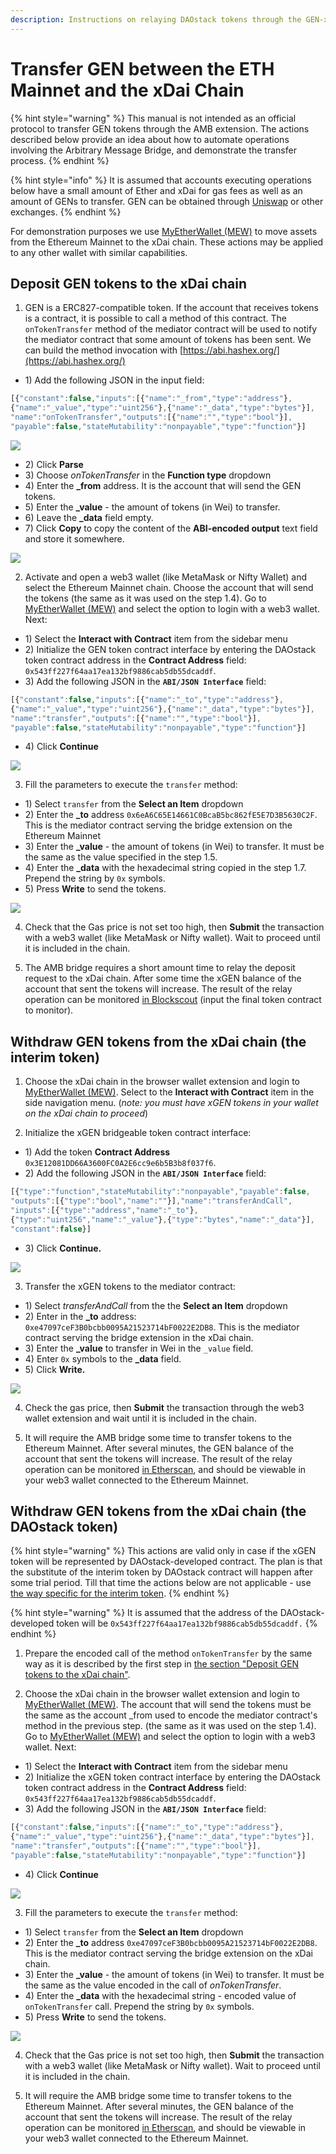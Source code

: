 ```yaml
---
description: Instructions on relaying DAOstack tokens through the GEN-xGEN bridge extension
---
```


# Transfer GEN between the ETH Mainnet and the xDai Chain

{% hint style="warning" %}
This manual is not intended as an official protocol to transfer GEN tokens through the AMB extension. The actions described below provide an idea about how to automate operations involving the Arbitrary Message Bridge, and demonstrate the transfer process.
{% endhint %}

{% hint style="info" %}
It is assumed that accounts executing operations below have a small amount of Ether and xDai for gas fees as well as an amount of GENs to transfer. GEN can be obtained through [Uniswap](https://uniswap.exchange/) or other exchanges.
{% endhint %}

For demonstration purposes we use [MyEtherWallet \(MEW\)](https://www.myetherwallet.com/access-my-wallet)  to move assets from the Ethereum Mainnet to the xDai chain. These actions may be applied to any other wallet with similar capabilities.

## Deposit GEN tokens to the xDai chain

1. GEN is a ERC827-compatible token. If the account that receives tokens is a contract, it is possible to call a method of this contract. The `onTokenTransfer` method of the mediator contract will be used to notify the mediator contract that some amount of tokens has been sent. We can build the method invocation with [https://abi.hashex.org/](https://abi.hashex.org/) 

* 1\) Add the following JSON in the input field:

```javascript
[{"constant":false,"inputs":[{"name":"_from","type":"address"},
{"name":"_value","type":"uint256"},{"name":"_data","type":"bytes"}],
"name":"onTokenTransfer","outputs":[{"name":"","type":"bool"}],
"payable":false,"stateMutability":"nonpayable","type":"function"}]
```

![](../../.gitbook/assets/image%20%282%29.png)

* 2\) Click **Parse**
* 3\) Choose _onTokenTransfer_ in the **Function type** dropdown
* 4\) Enter the **\_from** address. It is the account that will send the GEN tokens.
* 5\) Enter the **\_value** - the amount of tokens \(in Wei\) to transfer.
* 6\) Leave the **\_data** field empty.
* 7\) Click **Copy** to copy the content of the **ABI-encoded output** text field and store it somewhere.

![](../../.gitbook/assets/image%20%289%29.png)

2. Activate and open a web3 wallet \(like MetaMask or Nifty Wallet\) and select the Ethereum Mainnet chain. Choose the account that will send the tokens \(the same as it was used on the step 1.4\). Go to [MyEtherWallet \(MEW\)](https://www.myetherwallet.com/access-my-wallet) and select the option to login with a web3 wallet. Next:

* 1\) Select the **Interact with Contract** item from the sidebar menu
* 2\) Initialize the GEN token contract interface by entering the DAOstack token contract address in the **Contract Address** field: `0x543ff227f64aa17ea132bf9886cab5db55dcaddf`.
* 3\) Add the following JSON in the **`ABI/JSON Interface`** field:

```javascript
[{"constant":false,"inputs":[{"name":"_to","type":"address"},
{"name":"_value","type":"uint256"},{"name":"_data","type":"bytes"}],
"name":"transfer","outputs":[{"name":"","type":"bool"}],
"payable":false,"stateMutability":"nonpayable","type":"function"}]
```

* 4\) Click **Continue**

![](../../.gitbook/assets/image%20%2821%29.png)

3. Fill the parameters to execute the `transfer` method:

* 1\) Select `transfer` from the **Select an Item** dropdown
* 2\) Enter the **\_to** address `0x6eA6C65E14661C0BcaB5bc862fE5E7D3B5630C2F`. This is the mediator contract serving the bridge extension on the Ethereum Mainnet
* 3\) Enter the **\_value** - the amount of tokens \(in Wei\) to transfer. It must be the same as the value specified in the step 1.5.
* 4\) Enter the **\_data** with the hexadecimal string copied in the step 1.7. Prepend the string by `0x` symbols.
* 5\) Press **Write** to send the tokens.

![](../../.gitbook/assets/image%20%2826%29.png)

4. Check that the Gas price is not set too high, then **Submit** the transaction with a web3 wallet \(like MetaMask or Nifty wallet\). Wait to proceed until it is included in the chain.

5. The AMB bridge requires a short amount time to relay the deposit request to the xDai chain. After some time the xGEN balance of the account that sent the tokens will increase. The result of the relay operation can be monitored [in Blockscout](https://blockscout.com/poa/xdai/tokens/0x3e12081dd66a3600fc0a2e6cc9e6b5b3b8f037f6/token_transfers) \(input the final token contract to monitor\). 

## Withdraw GEN tokens from the xDai chain \(the interim token\)

1. Choose the xDai chain in the browser wallet extension and login to [MyEtherWallet \(MEW\)](https://www.myetherwallet.com/access-my-wallet). Select to the **Interact with Contract** item in the side navigation menu. \(_note: you must have xGEN tokens in your wallet on the xDai chain to proceed_\)

2. Initialize the xGEN bridgeable token contract interface:

* 1\) Add the token **Contract Address** `0x3E12081DD66A3600FC0A2E6cc9e6b5B3b8f037f6`.
* 2\) Add the following JSON in the **`ABI/JSON Interface`** field:

```javascript
[{"type":"function","stateMutability":"nonpayable","payable":false,
"outputs":[{"type":"bool","name":""}],"name":"transferAndCall",
"inputs":[{"type":"address","name":"_to"},
{"type":"uint256","name":"_value"},{"type":"bytes","name":"_data"}],
"constant":false}]
```

* 3\) Click **Continue.**

![](../../.gitbook/assets/image%20%2827%29.png)



3. Transfer the xGEN tokens to the mediator contract:

* 1\) Select _transferAndCall_ from the the **Select an Item** dropdown
* 2\) Enter in the **\_to** address: `0xe47097ceF3B0bcbb0095A21523714bF0022E2DB8`. This is the  mediator contract serving the bridge extension in the xDai chain.
* 3\) Enter the **\_value** to transfer in Wei in the `_value` field.
* 4\) Enter `0x` symbols to the **\_data** field.
* 5\) Click **Write.**

![](../../.gitbook/assets/image%20%2816%29.png)

4. Check the gas price, then **Submit** the transaction through the web3 wallet extension and wait until it is included in the chain.

5. It will require the AMB bridge some time to transfer tokens to the Ethereum Mainnet. After several minutes, the GEN balance of the account that sent the tokens will increase. The result of the relay operation can be monitored [in Etherscan](https://etherscan.io/token/0x543ff227f64aa17ea132bf9886cab5db55dcaddf?a=0x6eA6C65E14661C0BcaB5bc862fE5E7D3B5630C2F), and should be viewable in your web3 wallet connected to the Ethereum Mainnet.

## Withdraw GEN tokens from the xDai chain \(the DAOstack token\)

{% hint style="warning" %}
This actions are valid only in case if the xGEN token will be represented by DAOstack-developed contract. The plan is that the substitute of the interim token by DAOstack contract will happen after some trial period. Till that time the actions below are not applicable - use [the way specific for the interim token](https://docs.tokenbridge.net/eth-xdai-amb-bridge/gen-xgen-bridge-extension/transfer-gen-between-the-eth-mainnet-and-the-xdai-chain#withdraw-gen-tokens-from-the-xdai-chain-the-interim-token).
{% endhint %}

{% hint style="warning" %}
It is assumed that the address of the DAOstack-developed token will be `0x543ff227f64aa17ea132bf9886cab5db55dcaddf.`
{% endhint %}

1. Prepare the encoded call of the method `onTokenTransfer` by the same way as it is described by the first step in [the section "Deposit GEN tokens to the xDai chain"](https://docs.tokenbridge.net/eth-xdai-amb-bridge/gen-xgen-bridge-extension/transfer-gen-between-the-eth-mainnet-and-the-xdai-chain#deposit-gen-tokens-to-the-xdai-chain).

2. Choose the xDai chain in the browser wallet extension and login to [MyEtherWallet \(MEW\)](https://www.myetherwallet.com/access-my-wallet). The account that will send the tokens must be the same as the account \_from used to encode the mediator contract's method in the previous step. \(the same as it was used on the step 1.4\). Go to [MyEtherWallet \(MEW\)](https://www.myetherwallet.com/access-my-wallet) and select the option to login with a web3 wallet. Next:

* 1\) Select the **Interact with Contract** item from the sidebar menu
* 2\) Initialize the xGEN token contract interface by entering the DAOstack token contract address in the **Contract Address** field: `0x543ff227f64aa17ea132bf9886cab5db55dcaddf`.
* 3\) Add the following JSON in the **`ABI/JSON Interface`** field:

```javascript
[{"constant":false,"inputs":[{"name":"_to","type":"address"},
{"name":"_value","type":"uint256"},{"name":"_data","type":"bytes"}],
"name":"transfer","outputs":[{"name":"","type":"bool"}],
"payable":false,"stateMutability":"nonpayable","type":"function"}]
```

* 4\) Click **Continue**

![](../../.gitbook/assets/image%20%2830%29.png)

3. Fill the parameters to execute the `transfer` method:

* 1\) Select `transfer` from the **Select an Item** dropdown
* 2\) Enter the **\_to** address `0xe47097ceF3B0bcbb0095A21523714bF0022E2DB8`. This is the mediator contract serving the bridge extension on the xDai chain.
* 3\) Enter the **\_value** - the amount of tokens \(in Wei\) to transfer. It must be the same as the value encoded in the call of _onTokenTransfer_.
* 4\) Enter the **\_data** with the hexadecimal string - encoded value of `onTokenTransfer` call. Prepend the string by `0x` symbols.
* 5\) Press **Write** to send the tokens.

![](../../.gitbook/assets/image%20%2817%29.png)

4. Check that the Gas price is not set too high, then **Submit** the transaction with a web3 wallet \(like MetaMask or Nifty wallet\). Wait to proceed until it is included in the chain.

5.  It will require the AMB bridge some time to transfer tokens to the Ethereum Mainnet. After several minutes, the GEN balance of the account that sent the tokens will increase. The result of the relay operation can be monitored [in Etherscan](https://etherscan.io/token/0x543ff227f64aa17ea132bf9886cab5db55dcaddf?a=0x6eA6C65E14661C0BcaB5bc862fE5E7D3B5630C2F), and should be viewable in your web3 wallet connected to the Ethereum Mainnet.



